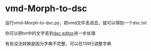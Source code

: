 # vmd-Morph-to-dsc
运行vmd-Morph-to-dsc.py，把vmd文件丢进去，就可以得到一个dsc.txt<p>
你可以把txt中的文字丢到<a href="https://nastys.github.io/dsceditor/">dsc editor</a>进一步处理
<p>有些没法转换是因为字典不完整，可以在139行调整字典
